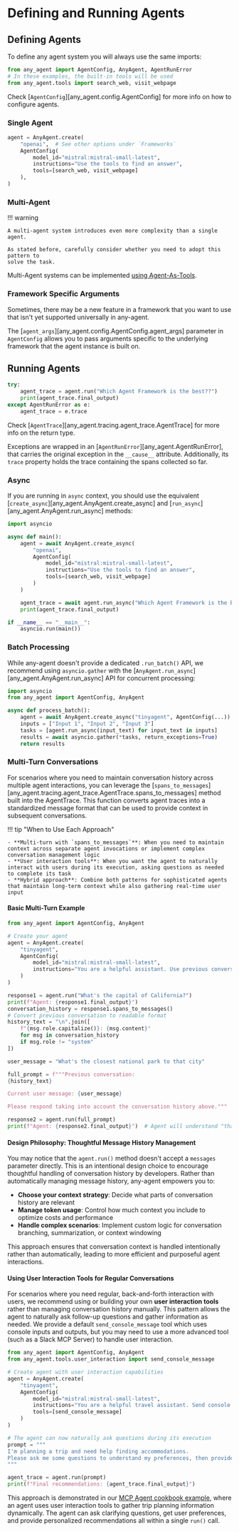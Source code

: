 # Defining and Running Agents

## Defining Agents

To define any agent system you will always use the same imports:

```python
from any_agent import AgentConfig, AnyAgent, AgentRunError
# In these examples, the built-in tools will be used
from any_agent.tools import search_web, visit_webpage
```

Check [`AgentConfig`][any_agent.config.AgentConfig] for more info on how to configure agents.

### Single Agent

```python
agent = AnyAgent.create(
    "openai",  # See other options under `Frameworks`
    AgentConfig(
        model_id="mistral:mistral-small-latest",
        instructions="Use the tools to find an answer",
        tools=[search_web, visit_webpage]
    ),
)
```

### Multi-Agent

!!! warning

    A multi-agent system introduces even more complexity than a single agent.

    As stated before, carefully consider whether you need to adopt this pattern to
    solve the task.

Multi-Agent systems can be implemented [using Agent-As-Tools](./tools.md#using-agents-as-tools).

### Framework Specific Arguments

Sometimes, there may be a new feature in a framework that you want to use that isn't yet supported universally in any-agent.

The [`agent_args`][any_agent.config.AgentConfig.agent_args] parameter in `AgentConfig` allows you to pass arguments specific to the underlying framework that the agent instance is built on.

## Running Agents

```python
try:
    agent_trace = agent.run("Which Agent Framework is the best??")
    print(agent_trace.final_output)
except AgentRunError as e:
    agent_trace = e.trace
```

Check [`AgentTrace`][any_agent.tracing.agent_trace.AgentTrace] for more info on the return type.

Exceptions are wrapped in an [`AgentRunError`][any_agent.AgentRunError], that carries the original exception in the `__cause__` attribute. Additionally, its `trace` property holds the trace containing the spans collected so far.

### Async

If you are running in `async` context, you should use the equivalent [`create_async`][any_agent.AnyAgent.create_async] and [`run_async`][any_agent.AnyAgent.run_async] methods:

```python
import asyncio

async def main():
    agent = await AnyAgent.create_async(
        "openai",
        AgentConfig(
            model_id="mistral:mistral-small-latest",
            instructions="Use the tools to find an answer",
            tools=[search_web, visit_webpage]
        )
    )

    agent_trace = await agent.run_async("Which Agent Framework is the best??")
    print(agent_trace.final_output)

if __name__ == "__main__":
    asyncio.run(main())
```

### Batch Processing

While any-agent doesn't provide a dedicated `.run_batch()` API, we recommend using `asyncio.gather` with the [`AnyAgent.run_async`][any_agent.AnyAgent.run_async] API for concurrent processing:

```python
import asyncio
from any_agent import AgentConfig, AnyAgent

async def process_batch():
    agent = await AnyAgent.create_async("tinyagent", AgentConfig(...))
    inputs = ["Input 1", "Input 2", "Input 3"]
    tasks = [agent.run_async(input_text) for input_text in inputs]
    results = await asyncio.gather(*tasks, return_exceptions=True)
    return results
```

### Multi-Turn Conversations

For scenarios where you need to maintain conversation history across multiple agent interactions, you can leverage the [`spans_to_messages`][any_agent.tracing.agent_trace.AgentTrace.spans_to_messages] method built into the AgentTrace. This function converts agent traces into a standardized message format that can be used to provide context in subsequent conversations.


!!! tip "When to Use Each Approach"

    - **Multi-turn with `spans_to_messages`**: When you need to maintain context across separate agent invocations or implement complex conversation management logic
    - **User interaction tools**: When you want the agent to naturally interact with users during its execution, asking questions as needed to complete its task
    - **Hybrid approach**: Combine both patterns for sophisticated agents that maintain long-term context while also gathering real-time user input


#### Basic Multi-Turn Example

```python
from any_agent import AgentConfig, AnyAgent

# Create your agent
agent = AnyAgent.create(
    "tinyagent",
    AgentConfig(
        model_id="mistral:mistral-small-latest",
        instructions="You are a helpful assistant. Use previous conversation context when available.",
    )
)

response1 = agent.run("What's the capital of California?")
print(f"Agent: {response1.final_output}")
conversation_history = response1.spans_to_messages()
# Convert previous conversation to readable format
history_text = "\n".join([
    f"{msg.role.capitalize()}: {msg.content}"
    for msg in conversation_history
    if msg.role != "system"
])

user_message = "What's the closest national park to that city"

full_prompt = f"""Previous conversation:
{history_text}

Current user message: {user_message}

Please respond taking into account the conversation history above."""

response2 = agent.run(full_prompt)
print(f"Agent: {response2.final_output}")  # Agent will understand "that city" refers to Sacramento
```

#### Design Philosophy: Thoughtful Message History Management

You may notice that the `agent.run()` method doesn't accept a `messages` parameter directly. This is an intentional design choice to encourage thoughtful handling of conversation history by developers. Rather than automatically managing message history, any-agent empowers you to:

- **Choose your context strategy**: Decide what parts of conversation history are relevant
- **Manage token usage**: Control how much context you include to optimize costs and performance
- **Handle complex scenarios**: Implement custom logic for conversation branching, summarization, or context windowing

This approach ensures that conversation context is handled intentionally rather than automatically, leading to more efficient and purposeful agent interactions.

#### Using User Interaction Tools for Regular Conversations

For scenarios where you need regular, back-and-forth interaction with users, we recommend using or building your own **user interaction tools** rather than managing conversation history manually. This pattern allows the agent to naturally ask follow-up questions and gather information as needed. We provide a default `send_console_message` tool which uses console inputs and outputs, but you may need to use a more advanced tool (such as a Slack MCP Server) to handle user interaction.

```python
from any_agent import AgentConfig, AnyAgent
from any_agent.tools.user_interaction import send_console_message

# Create agent with user interaction capabilities
agent = AnyAgent.create(
    "tinyagent",
    AgentConfig(
        model_id="mistral:mistral-small-latest",
        instructions="You are a helpful travel assistant. Send console messages to ask more questions. Do not stop until you've answered the question.",
        tools=[send_console_message]
    )
)

# The agent can now naturally ask questions during its execution
prompt = """
I'm planning a trip and need help finding accommodations.
Please ask me some questions to understand my preferences, then provide recommendations.
"""

agent_trace = agent.run(prompt)
print(f"Final recommendations: {agent_trace.final_output}")
```

This approach is demonstrated in our [MCP Agent cookbook example](../cookbook/mcp_agent.ipynb), where an agent uses user interaction tools to gather trip planning information dynamically. The agent can ask clarifying questions, get user preferences, and provide personalized recommendations all within a single `run()` call.
